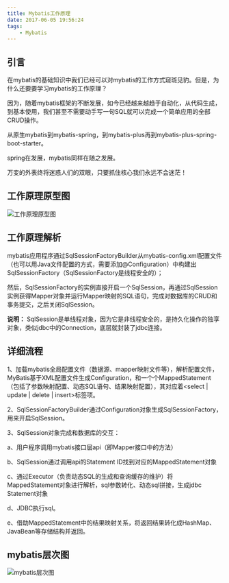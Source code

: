 ```yaml
---
title: Mybatis工作原理
date: 2017-06-05 19:56:24
tags: 
    - Mybatis
---
```

## 引言
在mybatis的基础知识中我们已经可以对mybatis的工作方式窥斑见豹。但是，为什么还要要学习mybatis的工作原理？

因为，随着mybatis框架的不断发展，如今已经越来越趋于自动化，从代码生成，到基本使用，我们甚至不需要动手写一句SQL就可以完成一个简单应用的全部CRUD操作。

从原生mybatis到mybatis-spring，到mybatis-plus再到mybatis-plus-spring-boot-starter。

spring在发展，mybatis同样在随之发展。

万变的外表终将迷惑人们的双眼，只要抓住核心我们永远不会迷茫！

## 工作原理原型图

![工作原理原型图](https://img-blog.csdn.net/20180624002302854?watermark/2/text/aHR0cHM6Ly9ibG9nLmNzZG4ubmV0L3UwMTQ3NDUwNjk=/font/5a6L5L2T/fontsize/400/fill/I0JBQkFCMA==/dissolve/70)

## 工作原理解析

mybatis应用程序通过SqlSessionFactoryBuilder从mybatis-config.xml配置文件（也可以用Java文件配置的方式，需要添加@Configuration）中构建出SqlSessionFactory（SqlSessionFactory是线程安全的）；

然后，SqlSessionFactory的实例直接开启一个SqlSession，再通过SqlSession实例获得Mapper对象并运行Mapper映射的SQL语句，完成对数据库的CRUD和事务提交，之后关闭SqlSession。

**说明：** SqlSession是单线程对象，因为它是非线程安全的，是持久化操作的独享对象，类似jdbc中的Connection，底层就封装了jdbc连接。

## 详细流程

1、加载mybatis全局配置文件（数据源、mapper映射文件等），解析配置文件，MyBatis基于XML配置文件生成Configuration，和一个个MappedStatement（包括了参数映射配置、动态SQL语句、结果映射配置），其对应着<select | update | delete | insert>标签项。

2、SqlSessionFactoryBuilder通过Configuration对象生成SqlSessionFactory，用来开启SqlSession。

3、SqlSession对象完成和数据库的交互：

a、用户程序调用mybatis接口层api（即Mapper接口中的方法）

b、SqlSession通过调用api的Statement ID找到对应的MappedStatement对象

c、通过Executor（负责动态SQL的生成和查询缓存的维护）将MappedStatement对象进行解析，sql参数转化、动态sql拼接，生成jdbc Statement对象

d、JDBC执行sql。

e、借助MappedStatement中的结果映射关系，将返回结果转化成HashMap、JavaBean等存储结构并返回。

## mybatis层次图

![mybatis层次图](https://img-blog.csdn.net/20180625095624918?watermark/2/text/aHR0cHM6Ly9ibG9nLmNzZG4ubmV0L3UwMTQ3NDUwNjk=/font/5a6L5L2T/fontsize/400/fill/I0JBQkFCMA==/dissolve/70)